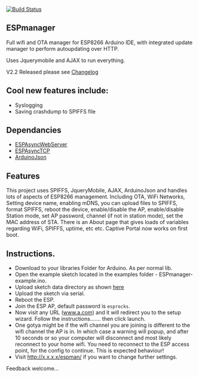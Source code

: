 [![Build Status](https://travis-ci.org/sticilface/ESPmanager.svg?branch=master)](https://travis-ci.org/sticilface/ESPmanager)

## ESPmanager
Full wifi and OTA manager for ESP8266 Arduino IDE, with integrated update manager to perform autoupdating over HTTP. 

Uses Jquerymobile and AJAX to run everything. 

V2.2 Released please see [Changelog](https://github.com/sticilface/ESPmanager/blob/master/ChangeLog.md)  

## Cool new features include:
+ Syslogging
+ Saving crashdump to SPIFFS file
 
## Dependancies
+ [ESPAsyncWebServer](https://github.com/me-no-dev/ESPAsyncWebServer)
+ [ESPAsyncTCP](https://github.com/me-no-dev/ESPAsyncTCP) 
+ [ArduinoJson](https://github.com/bblanchon/ArduinoJson)

## Features 
This project uses SPIFFS, JqueryMobile, AJAX, ArduinoJson and handles lots of aspects of ESP8266 management. Including OTA, WiFi Networks, Setting device name, enabling mDNS, you can upload files to SPIFFS, format SPIFFS, reboot the device, enable/disable the AP, enable/disable Station mode, set AP password, channel (if not in station mode), set the MAC address of STA. There is an About page that gives loads of variables regarding WiFi, SPIFFS, uptime, etc etc.  Captive Portal now works on first boot. 

## Instructions. 

- Download to your libraries Folder for Arduino.  As per normal lib. 
- Open the example sketch located in the examples folder - ESPmanager-example.ino.   
- Upload sketch data directory as shown [here](http://esp8266.github.io/Arduino/versions/2.3.0/doc/filesystem.html#uploading-files-to-file-system)   
- Upload the sketch via serial.  
- Reboot the ESP.  
- Join the ESP AP, default password is `esprocks`. 
- Now visit any URL (www.a.com) and it will redirect you to the setup wizard.  Follow the instructions....... then click launch. 
- One gotya might be if the wifi channel you are joining is different to the wifi channel the AP is in.  In which case a warning will popup, and after 10 seconds or so your computer will disconnect and most likely reconnect to your home wifi.  You need to reconnect to the ESP access point, for the config to continue.  This is expected behaviour!  
- Visit http://x.x.x.x/espman/ if you want to change further settings. 

Feedback welcome... 

